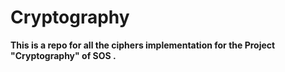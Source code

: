# Cryptography
<p><b>This is a repo for all the ciphers implementation for the Project "Cryptography" of SOS .</b></p>
